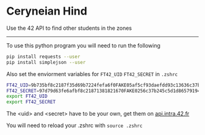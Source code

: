 # Ceryneian Hind

Use the 42 API to find other students in the zones

---

To use this python program you will need to run the following

```bash
pip install requests --user
pip install simplejson --user
```

Also set the enviorment variables for `FT42_UID` `FT42_SECRET` in `.zshrc`

```bash
FT42_UID=9b735bf8c2187f35d69b7224fefa6f0FAKE05af5cf93daefdd93c13636c37b24
FT42_SECRET=97d79d63fe6afbf8c21871381821670FAKE0256c37b245c5d1d865791949396b3
export FT42_UID
export FT42_SECRET
```
The \<uid\> and \<secret\> have to be your own, get them on [api.intra.42.fr](https://api.intra.42.fr/apidoc)

You will need to reload your .zshrc with `source .zshrc`
